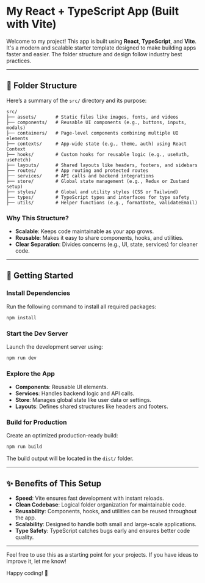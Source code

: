 # My React + TypeScript App (Built with Vite)

Welcome to my project! This app is built using **React**, **TypeScript**, and **Vite**. It's a modern and scalable starter template designed to make building apps faster and easier. The folder structure and design follow industry best practices.

---

## 📂 Folder Structure

Here’s a summary of the `src/` directory and its purpose:

```plaintext
src/
├── assets/       # Static files like images, fonts, and videos
├── components/   # Reusable UI components (e.g., buttons, inputs, modals)
├── containers/   # Page-level components combining multiple UI elements
├── contexts/     # App-wide state (e.g., theme, auth) using React Context
├── hooks/        # Custom hooks for reusable logic (e.g., useAuth, useFetch)
├── layouts/      # Shared layouts like headers, footers, and sidebars
├── routes/       # App routing and protected routes
├── services/     # API calls and backend integrations
├── store/        # Global state management (e.g., Redux or Zustand setup)
├── styles/       # Global and utility styles (CSS or Tailwind)
├── types/        # TypeScript types and interfaces for type safety
├── utils/        # Helper functions (e.g., formatDate, validateEmail)
```

### Why This Structure?

- **Scalable**: Keeps code maintainable as your app grows.
- **Reusable**: Makes it easy to share components, hooks, and utilities.
- **Clear Separation**: Divides concerns (e.g., UI, state, services) for cleaner code.

---

## 🚀 Getting Started

### Install Dependencies

Run the following command to install all required packages:

```bash
npm install
```

### Start the Dev Server

Launch the development server using:

```bash
npm run dev
```

### Explore the App

- **Components**: Reusable UI elements.
- **Services**: Handles backend logic and API calls.
- **Store**: Manages global state like user data or settings.
- **Layouts**: Defines shared structures like headers and footers.

### Build for Production

Create an optimized production-ready build:

```bash
npm run build
```

The build output will be located in the `dist/` folder.

---

## ✨ Benefits of This Setup

- **Speed**: Vite ensures fast development with instant reloads.
- **Clean Codebase**: Logical folder organization for maintainable code.
- **Reusability**: Components, hooks, and utilities can be reused throughout the app.
- **Scalability**: Designed to handle both small and large-scale applications.
- **Type Safety**: TypeScript catches bugs early and ensures better code quality.

---

Feel free to use this as a starting point for your projects. If you have ideas to improve it, let me know!

Happy coding! 🎉
